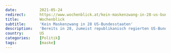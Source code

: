 ```yaml
---
date:          2021-05-24
redirect:      https://www.wochenblick.at/kein-maskenzwang-in-28-us-bundesstaaten/
title:         Wochenblick
subtitle:      'Kein Maskenzwang in 28 US-Bundesstaaten'
description:   'Bereits in 28, zumeist republikanisch regierten US-Bundesstaaten, gibt es keinen Corona-Maskenzwang in Innenräumen. Begonnen damit hat Florida, gefolgt von Texas und Mississippi. Als die Corona-Fälle in diesen Staaten trotzdem nicht stiegen, kam es zum Domino-Effekt: auch andere Bundesstaaten folgten. In über 10 Staaten gibt es zudem ein Impfpass-Verbot. Die regierenden Links-Demokraten unter US-Präsident Joe Biden, sind gegen Lockerungen.'
country:       US
categories:    [Politik]
tags:          [maske]
---
```

